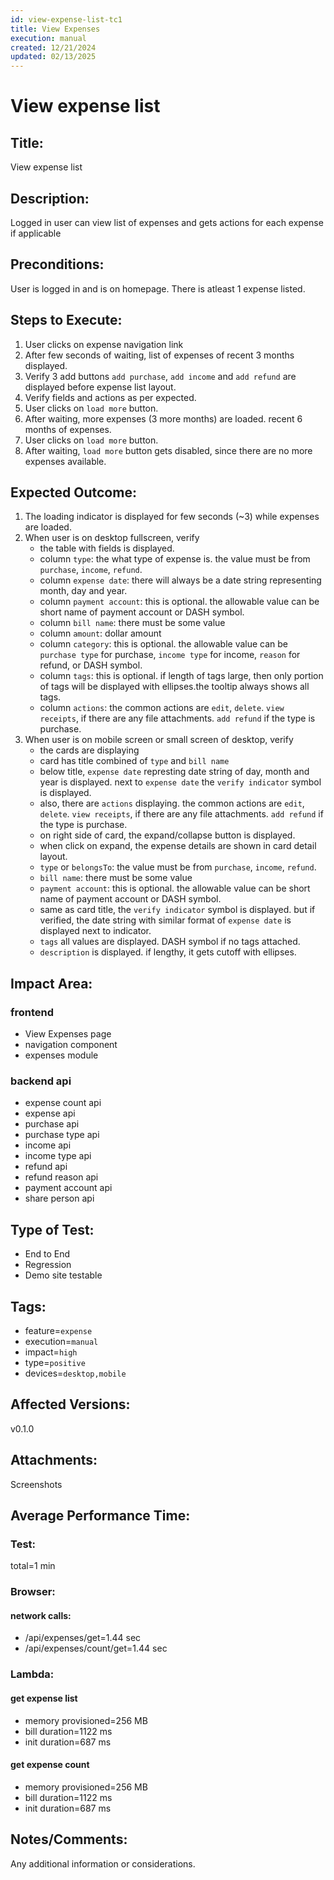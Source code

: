 ```yaml
---
id: view-expense-list-tc1
title: View Expenses
execution: manual
created: 12/21/2024
updated: 02/13/2025
---
```


# View expense list

## Title:

View expense list

## Description:

Logged in user can view list of expenses and gets actions for each expense if applicable

## Preconditions:

User is logged in and is on homepage. There is atleast 1 expense listed.

## Steps to Execute:

1. User clicks on expense navigation link
2. After few seconds of waiting, list of expenses of recent 3 months displayed.
3. Verify 3 add buttons `add purchase`, `add income` and `add refund` are displayed before expense list layout.
4. Verify fields and actions as per expected.
5. User clicks on `load more` button.
6. After waiting, more expenses (3 more months) are loaded. recent 6 months of expenses.
7. User clicks on `load more` button.
8. After waiting, `load more` button gets disabled, since there are no more expenses available.

## Expected Outcome:

1. The loading indicator is displayed for few seconds (~3) while expenses are loaded.
2. When user is on desktop fullscreen, verify
   - the table with fields is displayed.
   - column `type`: the what type of expense is. the value must be from `purchase`, `income`, `refund`.
   - column `expense date`: there will always be a date string representing month, day and year.
   - column `payment account`: this is optional. the allowable value can be short name of payment account or DASH symbol.
   - column `bill name`: there must be some value
   - column `amount`: dollar amount
   - column `category`: this is optional. the allowable value can be `purchase type` for purchase, `income type` for income, `reason` for refund, or DASH symbol.
   - column `tags`: this is optional. if length of tags large, then only portion of tags will be displayed with ellipses.the tooltip always shows all tags.
   - column `actions`: the common actions are `edit`, `delete`. `view receipts`, if there are any file attachments. `add refund` if the type is purchase.
3. When user is on mobile screen or small screen of desktop, verify
   - the cards are displaying
   - card has title combined of `type` and `bill name`
   - below title, `expense date` represting date string of day, month and year is displayed. next to `expense date` the `verify indicator` symbol is displayed.
   - also, there are `actions` displaying. the common actions are `edit`, `delete`. `view receipts`, if there are any file attachments. `add refund` if the type is purchase.
   - on right side of card, the expand/collapse button is displayed.
   - when click on expand, the expense details are shown in card detail layout.
   - `type` or `belongsTo`: the value must be from `purchase`, `income`, `refund`.
   - `bill name`: there must be some value
   - `payment account`: this is optional. the allowable value can be short name of payment account or DASH symbol.
   - same as card title, the `verify indicator` symbol is displayed. but if verified, the date string with similar format of `expense date` is displayed next to indicator.
   - `tags` all values are displayed. DASH symbol if no tags attached.
   - `description` is displayed. if lengthy, it gets cutoff with ellipses.

## Impact Area:

### frontend

- View Expenses page
- navigation component
- expenses module

### backend api

- expense count api
- expense api
- purchase api
- purchase type api
- income api
- income type api
- refund api
- refund reason api
- payment account api
- share person api

## Type of Test:

- End to End
- Regression
- Demo site testable

## Tags:

- feature=`expense`
- execution=`manual`
- impact=`high`
- type=`positive`
- devices=`desktop,mobile`

## Affected Versions:

v0.1.0

## Attachments:

Screenshots

## Average Performance Time:

### Test:

total=1 min

### Browser:

#### network calls:

- /api/expenses/get=1.44 sec
- /api/expenses/count/get=1.44 sec

### Lambda:

#### get expense list

- memory provisioned=256 MB
- bill duration=1122 ms
- init duration=687 ms

#### get expense count

- memory provisioned=256 MB
- bill duration=1122 ms
- init duration=687 ms

## Notes/Comments:

Any additional information or considerations.
